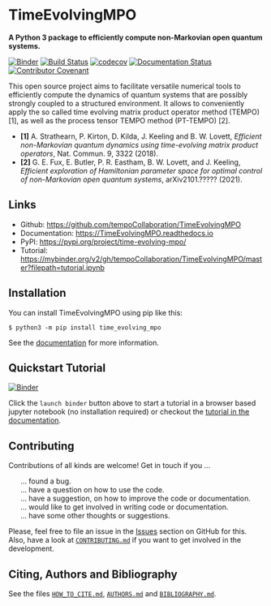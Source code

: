 # TimeEvolvingMPO
**A Python 3 package to efficiently compute non-Markovian open quantum systems.**

[![Binder](https://mybinder.org/badge_logo.svg)](https://mybinder.org/v2/gh/tempoCollaboration/TimeEvolvingMPO/master?filepath=tutorials%2Ftutorial_01_quickstart.ipynb)
[![Build Status](https://www.travis-ci.com/tempoCollaboration/TimeEvolvingMPO.svg?branch=master)](https://www.travis-ci.com/tempoCollaboration/TimeEvolvingMPO)
[![codecov](https://codecov.io/gh/tempoCollaboration/TimeEvolvingMPO/branch/master/graph/badge.svg)](https://codecov.io/gh/tempoCollaboration/TimeEvolvingMPO)
[![Documentation Status](https://readthedocs.org/projects/timeevolvingmpo/badge/?version=latest)](https://timeevolvingmpo.readthedocs.io/en/latest/?badge=latest)
[![Contributor Covenant](https://img.shields.io/badge/Contributor%20Covenant-v2.0%20adopted-ff69b4.svg)](code_of_conduct.md)

This open source project aims to facilitate versatile numerical tools to efficiently compute the dynamics of quantum systems that are possibly strongly coupled to a structured environment. It allows to conveniently apply the so called time evolving matrix product operator method (TEMPO) [1], as well as the process tensor TEMPO method (PT-TEMPO) [2].

- **[1]**
A. Strathearn, P. Kirton, D. Kilda, J. Keeling and
B. W. Lovett,  *Efficient non-Markovian quantum dynamics using
time-evolving matrix product operators*, Nat. Commun. 9, 3322 (2018).
- **[2]**
G. E. Fux, E. Butler, P. R. Eastham, B. W. Lovett, and
J. Keeling, *Efficient exploration of Hamiltonian parameter space for
optimal control of non-Markovian open quantum systems*, arXiv2101.?????
(2021).

## Links

* Github:         <https://github.com/tempoCollaboration/TimeEvolvingMPO>
* Documentation:  <https://TimeEvolvingMPO.readthedocs.io>
* PyPI:           <https://pypi.org/project/time-evolving-mpo/>
* Tutorial:       <https://mybinder.org/v2/gh/tempoCollaboration/TimeEvolvingMPO/master?filepath=tutorial.ipynb>


## Installation
You can install TimeEvolvingMPO using pip like this:
```
$ python3 -m pip install time_evolving_mpo
```

See the
[documentation](https://TimeEvolvingMPO.readthedocs.io/en/latest/pages/install.html)
for more information.


## Quickstart Tutorial
[![Binder](https://mybinder.org/badge_logo.svg)](https://mybinder.org/v2/gh/tempoCollaboration/TimeEvolvingMPO/master?filepath=tutorial.ipynb)

Click the `launch binder` button above to start a tutorial in a browser based
jupyter notebook (no installation required) or checkout the
[tutorial in the documentation](https://TimeEvolvingMPO.readthedocs.io/en/latest/pages/tutorial.html).


## Contributing
Contributions of all kinds are welcome! Get in touch if you ...
<ul style="list-style: none;">
 <li>... found a bug.</li>
 <li> ... have a question on how to use the code.</li>
 <li> ... have a suggestion, on how to improve the code or documentation.</li>
 <li> ... would like to get involved in writing code or documentation.</li>
 <li> ... have some other thoughts or suggestions.</li>
</ul>

Please, feel free to file an issue in the [Issues](https://github.com/tempoCollaboration/TimeEvolvingMPO/issues) section
on GitHub for this. Also, have a look at [`CONTRIBUTING.md`](https://github.com/tempoCollaboration/TimeEvolvingMPO/blob/master/CONTRIBUTING.md) if you want to get involved in the development.

## Citing, Authors and Bibliography
See the files
[`HOW_TO_CITE.md`](https://github.com/tempoCollaboration/TimeEvolvingMPO/blob/master/HOW_TO_CITE.md),
[`AUTHORS.md`](https://github.com/tempoCollaboration/TimeEvolvingMPO/blob/master/AUTHORS.md)
and
[`BIBLIOGRAPHY.md`](https://github.com/tempoCollaboration/TimeEvolvingMPO/blob/master/BIBLIOGRAPHY.md).
